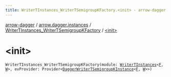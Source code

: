 ```yaml
---
title: WriterTInstances_WriterTSemigroupKFactory.<init> - arrow-dagger
---
```


[arrow-dagger](../../index.html) / [arrow.dagger.instances](../index.html) / [WriterTInstances_WriterTSemigroupKFactory](index.html) / [&lt;init&gt;](./-init-.html)

# &lt;init&gt;

`WriterTInstances_WriterTSemigroupKFactory(module: `[`WriterTInstances`](../-writer-t-instances/index.html)`<`[`F`](index.html#F)`, `[`W`](index.html#W)`>, evProvider: Provider<`[`DaggerWriterTSemigroupKInstance`](../-dagger-writer-t-semigroup-k-instance/index.html)`<`[`F`](index.html#F)`, `[`W`](index.html#W)`>>)`